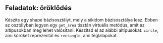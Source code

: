 Feladatok: öröklődés
--------------------

Készíts egy shape bázisosztályt, mely a síkidom bázisosztálya lesz. Ebben
az osztályban legyen egy `get_area` tisztán virtuális metódus, amit az
altípusokban meg lehet valósítani. Készítsd el az alábbi altípusokat:
`circle`, ami köröket reprezentál és `rectangle`, ami téglalapokat.
